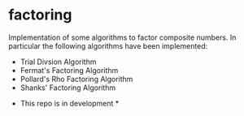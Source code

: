 # factoring
Implementation of some algorithms to factor composite numbers. 
In particular the following algorithms have been implemented:

- Trial Divsion Algorithm
- Fermat's Factoring Algorithm
- Pollard's Rho Factoring Algorithm
- Shanks' Factoring Algorithm


* This repo is in development *
